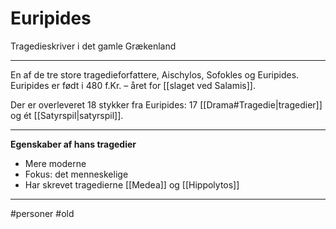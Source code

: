 # Euripides
Tragedieskriver i det gamle Grækenland

---
En af de tre store tragedieforfattere, Aischylos, Sofokles og Euripides. Euripides er født i 480 f.Kr. – året for [[slaget ved Salamis]].

Der er overleveret 18 stykker fra Euripides: 17 [[Drama#Tragedie|tragedier]] og ét [[Satyrspil|satyrspil]].

---
**Egenskaber af hans tragedier**
- Mere moderne
- Fokus: det menneskelige
- Har skrevet tragedierne [[Medea]] og [[Hippolytos]]

---

#personer 
#old